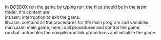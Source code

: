 In DOSBOX run the game by typing run, the files should be in the tasm folder. It's content are:<br/>
int.asm: interruption to exit the game.<br/>
lib.asm: contains all the procedures for the main program and variables.<br/>
main.asm: main game, here i call procedures and control the game.<br/>
run.bat: automates the compile and link procedures and initialize the game.<br/>
